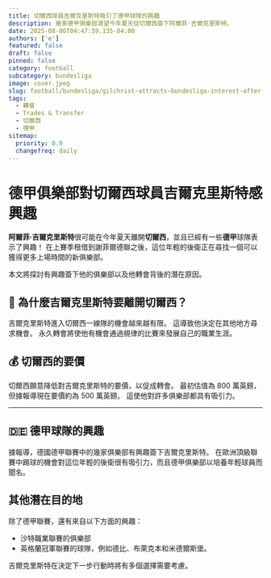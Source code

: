```yaml
---
title: 切爾西球員吉爾克里斯特吸引了德甲球隊的興趣
description: 幾家德甲俱樂部渴望今年夏天從切爾西簽下阿爾菲·吉爾克里斯特。
date: 2025-08-06T04:47:59.135-04:00
authors: ['e']
featured: false
draft: false
pinned: false
category: football
subcategory: bundesliga
image: cover.jpeg
slug: football/bundesliga/gilchrist-attracts-bundesliga-interest-after-chelsea-exit
tags:
  - 轉會
  - Trades & Transfer
  - 切爾西
  - 德甲
sitemap:
  priority: 0.9
  changefreq: daily
---
```


# 德甲俱樂部對切爾西球員吉爾克里斯特感興趣

**阿爾菲·吉爾克里斯特**很可能在今年夏天離開**切爾西**，並且已經有一些**德甲**球隊表示了興趣！ 在上賽季租借到謝菲爾德聯之後，這位年輕的後衛正在尋找一個可以獲得更多上場時間的新俱樂部。

本文將探討有興趣簽下他的俱樂部以及他轉會背後的潛在原因。

## 🤔 為什麼吉爾克里斯特要離開切爾西？

吉爾克里斯特進入切爾西一線隊的機會越來越有限。 這導致他決定在其他地方尋求機會。 永久轉會將使他有機會通過規律的比賽來發展自己的職業生涯。

## 💰 切爾西的要價

切爾西願意降低對吉爾克里斯特的要價，以促成轉會。 最初估值為 800 萬英鎊，但據報導現在要價約為 500 萬英鎊。 這使他對許多俱樂部都具有吸引力。

---

## 🇩🇪 德甲球隊的興趣

據報導，德國德甲聯賽中的幾家俱樂部有興趣簽下吉爾克里斯特。 在歐洲頂級聯賽中踢球的機會對這位年輕的後衛很有吸引力，而且德甲俱樂部以培養年輕球員而聞名。

## 其他潛在目的地

除了德甲聯賽，還有來自以下方面的興趣：

- 沙特職業聯賽的俱樂部
- 英格蘭冠軍聯賽的球隊，例如德比、布萊克本和米德爾斯堡。

吉爾克里斯特在決定下一步行動時將有多個選擇需要考慮。